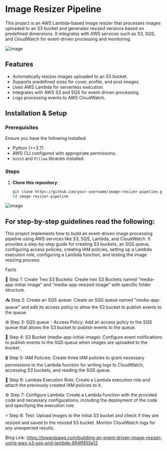 #  Image Resizer Pipeline

This project is an AWS Lambda-based image resizer that processes images uploaded to an S3 bucket and generates resized versions based on predefined dimensions. It integrates with AWS services such as S3, SQS, and CloudWatch for event-driven processing and monitoring.

![image](https://user-images.githubusercontent.com/19708705/228999047-c28dfcb6-8832-4c36-82c9-0dfe0162fd0e.png)

## Features

- Automatically resizes images uploaded to an S3 bucket.
- Supports predefined sizes for cover, profile, and post images.
- Uses AWS Lambda for serverless execution.
- Integrates with AWS S3 and SQS for event-driven processing.
- Logs processing events to AWS CloudWatch.

## Installation & Setup

### Prerequisites

Ensure you have the following installed:
- Python (>=3.7)
- AWS CLI configured with appropriate permissions.
- `boto3` and `Pillow` libraries installed.

### Steps

1. **Clone this repository**:
   ```sh
   git clone https://github.com/your-username/image-resizer-pipeline.git
   cd image-resizer-pipeline

![image](https://user-images.githubusercontent.com/19708705/228999047-c28dfcb6-8832-4c36-82c9-0dfe0162fd0e.png)

## For step-by-step guidelines read the following:
This project implements how to build an event-driven image processing pipeline using AWS services like S3, SQS, Lambda, and CloudWatch. It provides a step-by-step guide for creating S3 buckets, an SQS queue, configuring access policies, creating IAM policies, setting up a Lambda execution role, configuring a Lambda function, and testing the image resizing process.

Facts

📂 Step 1: Create Two S3 Buckets: Create two S3 Buckets named "media-app-initial-image" and "media-app-resized-image" with specific folder structure.

📥 Step 2: Create an SQS queue: Create an SQS queue named "media-app-queue" and edit its access policy to allow the S3 bucket to publish events to the queue.

⚙️ Step 3: SQS queue - Access Policy: Add an access policy to the SQS queue that allows the S3 bucket to publish events to the queue.

📂 Step 4: S3 Bucket (media-app-initial-image): Configure event notifications to publish events to the SQS queue when images are uploaded to the bucket.

🔒 Step 5: IAM Policies: Create three IAM policies to grant necessary permissions to the Lambda function for writing logs to CloudWatch, accessing S3 buckets, and reading the SQS queue.

🤝 Step 6: Lambda Execution Role: Create a Lambda execution role and attach the previously created IAM policies to it.

⚙️ Step 7: Configure Lambda: Create a Lambda function with the provided code and necessary configurations, including the deployment of the code and specifying the execution role.

⚡ Step 8: Test: Upload images to the initial S3 bucket and check if they are resized and saved to the resized S3 bucket. Monitor CloudWatch logs for any unexpected results.

Blog Link: https://towardsaws.com/building-an-event-driven-image-resizer-using-aws-s3-sqs-and-lambda-894ff455e12
